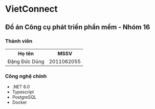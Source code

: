 <h1>VietConnect</h1>
        
<h2>Đồ án Công cụ phát triển phần mềm - Nhóm 16</h2>

<h3>Thành viên</h3>
<table>
    <tr>
        <th>Họ tên</th>
        <th>MSSV</th>
    </tr>
    <tr>
        <td>Đặng Đức Dũng</td>
        <td>2011062055</td>
    </tr>
</table>

<h3>Công nghệ chính</h3>
<ul>
    <li>.NET 6.0</li>
    <li>Typescript</li>
    <li>PostgreSQL</li>
    <li>Docker</li>
</ul>